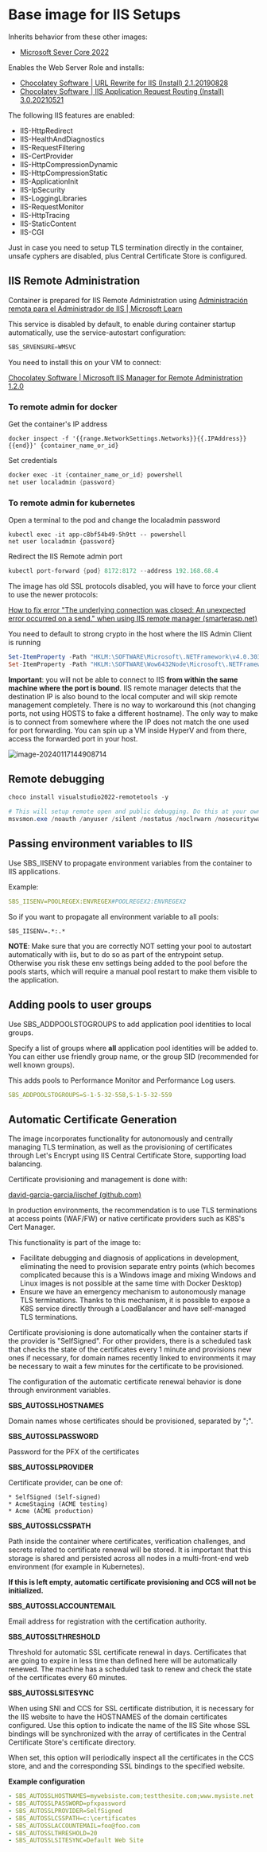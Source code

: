 # Base image for IIS Setups

Inherits behavior from these other images:

* [Microsoft Sever Core 2022](../servercore2022/readme.md) 

Enables the Web Server Role and installs:

* [Chocolatey Software | URL Rewrite for IIS (Install) 2.1.20190828](https://community.chocolatey.org/packages/UrlRewrite)
* [Chocolatey Software | IIS Application Request Routing (Install) 3.0.20210521](https://community.chocolatey.org/packages/iis-arr)

The following IIS features are enabled:

* IIS-HttpRedirect
* IIS-HealthAndDiagnostics
* IIS-RequestFiltering
* IIS-CertProvider
* IIS-HttpCompressionDynamic
* IIS-HttpCompressionStatic
* IIS-ApplicationInit
* IIS-IpSecurity
* IIS-LoggingLibraries
* IIS-RequestMonitor
* IIS-HttpTracing
* IIS-StaticContent
* IIS-CGI

Just in case you need to setup TLS termination directly in the container, unsafe cyphers are disabled, plus Central Certificate Store is configured.

## IIS Remote Administration

Container is prepared for IIS Remote Administration using [Administración remota para el Administrador de IIS | Microsoft Learn](https://learn.microsoft.com/es-es/iis/manage/remote-administration/remote-administration-for-iis-manager)

This service is disabled by default, to enable during container startup automatically, use the service-autostart configuration:

```powershell
SBS_SRVENSURE=WMSVC
```

You need to install this on your VM to connect:

[Chocolatey Software | Microsoft IIS Manager for Remote Administration 1.2.0](https://community.chocolatey.org/packages/inetmgr)

### To remote admin for docker

Get the container's IP address

```
docker inspect -f '{{range.NetworkSettings.Networks}}{{.IPAddress}}{{end}}' {container_name_or_id}
```

Set credentials

```powershell
docker exec -it {container_name_or_id} powershell
net user localadmin {password}
```

### To remote admin for kubernetes

Open a terminal to the pod and change the localadmin password

```
kubectl exec -it app-c8bf54b49-5h9tt -- powershell
net user localadmin {password}
```

Redirect the IIS Remote admin port

```powershell
kubectl port-forward {pod} 8172:8172 --address 192.168.68.4
```

The image has old SSL protocols disabled, you will have to force your client to use the newer protocols:

[How to fix error "The underlying connection was closed: An unexpected error occurred on a send." when using IIS remote manager (smarterasp.net)](https://www.smarterasp.net/support/kb/a1968/how-to-fix-error-underlying-connection-was-closed-an-unexpected-error-occurred-on.aspx)

You need to default to strong crypto in the host where the IIS Admin Client is running

```powershell
Set-ItemProperty -Path "HKLM:\SOFTWARE\Microsoft\.NETFramework\v4.0.30319" -Name "SchUseStrongCrypto" -Value 1
Set-ItemProperty -Path "HKLM:\SOFTWARE\Wow6432Node\Microsoft\.NETFramework\v4.0.30319" -Name "SchUseStrongCrypto" -Value 1
```

**Important**: you will not be able to connect to IIS **from within the same machine where the port is bound**. IIS remote manager detects that the destination IP is also bound to the local computer and will skip remote management completely. There is no way to workaround this (not changing ports, not using HOSTS to fake a different hostname). The only way to make is to connect from somewhere where the IP does not match the one used for port forwarding. You can spin up a VM inside HyperV and from there, access the forwarded port in your host.

![image-20240117144908714](readme_assets/img-remoteiis-hyperv)

## Remote debugging

```powershell
choco install visualstudio2022-remotetools -y

# This will setup remote open and public debugging. Do this at your own risk. If done under proper conditions, it is totally safe.
msvsmon.exe /noauth /anyuser /silent /nostatus /noclrwarn /nosecuritywarn /nofirewallwarn /nowowwarn /fallbackloadremotemanagedpdbs /timeout:2147483646
```

## Passing environment variables to IIS

Use SBS_IISENV to propagate environment variables from the container to IIS applications.

Example:

```yaml
SBS_IISENV=POOLREGEX:ENVREGEX#POOLREGEX2:ENVREGEX2
```

So if you want to propagate all environment variable to all pools:

```
SBS_IISENV=.*:.*
```

**NOTE**: Make sure that you are correctly NOT setting your pool to autostart automatically with iis, but to do so as part of the entrypoint setup. Otherwise you risk these env settings being added to the pool before the pools starts, which will require a manual pool restart to make them visible to the application.

## Adding pools to user groups

Use SBS_ADDPOOLSTOGROUPS to add application pool identities to local groups.

Specify a list of groups where **all** application pool identities will be added to. You can either use friendly group name, or the group SID (recommended for well known groups).

This adds pools to Performance Monitor and Performance Log users.

```yaml
SBS_ADDPOOLSTOGROUPS=S-1-5-32-558,S-1-5-32-559
```

## Automatic Certificate Generation

The image incorporates functionality for autonomously and centrally managing TLS termination, as well as the provisioning of certificates through Let's Encrypt using IIS Central Certificate Store, supporting load balancing.

Certificate provisioning and management is done with:

[david-garcia-garcia/iischef (github.com)](https://github.com/david-garcia-garcia/iischef)

In production environments, the recommendation is to use TLS terminations at access points (WAF/FW) or native certificate providers such as K8S's Cert Manager.

This functionality is part of the image to:

* Facilitate debugging and diagnosis of applications in development, eliminating the need to provision separate entry points (which becomes complicated because this is a Windows image and mixing Windows and Linux images is not possible at the same time with Docker Desktop)
* Ensure we have an emergency mechanism to autonomously manage TLS terminations. Thanks to this mechanism, it is possible to expose a K8S service directly through a LoadBalancer and have self-managed TLS terminations.

Certificate provisioning is done automatically when the container starts if the provider is "SelfSigned". For other providers, there is a scheduled task that checks the state of the certificates every 1 minute and provisions new ones if necessary, for domain names recently linked to environments it may be necessary to wait a few minutes for the certificate to be provisioned.

The configuration of the automatic certificate renewal behavior is done through environment variables.

**SBS_AUTOSSLHOSTNAMES**

Domain names whose certificates should be provisioned, separated by ";".

**SBS_AUTOSSLPASSWORD**

Password for the PFX of the certificates

**SBS_AUTOSSLPROVIDER**

Certificate provider, can be one of:

	* SelfSigned (Self-signed)
	* AcmeStaging (ACME testing)
	* Acme (ACME production)

**SBS_AUTOSSLCSSPATH**

Path inside the container where certificates, verification challenges, and secrets related to certificate renewal will be stored. It is important that this storage is shared and persisted across all nodes in a multi-front-end web environment (for example in Kubernetes).

**If this is left empty, automatic certificate provisioning and CCS will not be initialized.**

**SBS_AUTOSSLACCOUNTEMAIL**

Email address for registration with the certification authority.

**SBS_AUTOSSLTHRESHOLD**

Threshold for automatic SSL certificate renewal in days. Certificates that are going to expire in less time than defined here will be automatically renewed. The machine has a scheduled task to renew and check the state of the certificates every 60 minutes.

**SBS_AUTOSSLSITESYNC**

When using SNI and CCS for SSL certificate distribution, it is necessary for the IIS website to have the HOSTNAMES of the domain certificates configured. Use this option to indicate the name of the IIS Site whose SSL bindings will be synchronized with the array of certificates in the Central Certificate Store's certificate directory.

When set, this option will periodically inspect all the certificates in the CCS store, and and the corresponding SSL bindings to the specified website.

**Example configuration**

```yaml
- SBS_AUTOSSLHOSTNAMES=mywebsiste.com;testthesite.com;www.mysiste.net
- SBS_AUTOSSLPASSWORD=pfxpassword
- SBS_AUTOSSLPROVIDER=SelfSigned
- SBS_AUTOSSLCSSPATH=c:\certificates
- SBS_AUTOSSLACCOUNTEMAIL=foo@foo.com
- SBS_AUTOSSLTHRESHOLD=20
- SBS_AUTOSSLSITESYNC=Default Web Site
```

